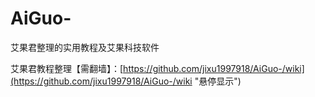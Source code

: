 # AiGuo-
艾果君整理的实用教程及艾果科技软件

艾果君教程整理【需翻墙】：[https://github.com/jixu1997918/AiGuo-/wiki](https://github.com/jixu1997918/AiGuo-/wiki "悬停显示")

